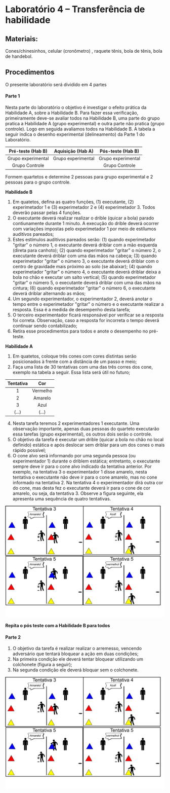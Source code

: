 # Laboratório 4 – Transferência de habilidade 

## Materiais: 

Cones/chinesinhos, celular (cronômetro) , raquete tênis, bola de tênis, bola de handebol.

## Procedimentos

O presente laboratório será dividido em 4 partes

#### Parte 1 
Nesta parte do laboratório o objetivo é investigar o efeito prática da Habilidade A, sobre a Habilidade B. Para fazer essa verificação, primeiramente deve-se avaliar todos na Habilidade B, uma parte do grupo pratica a Habilidade A (grupo experimental) e outra parte não pratica (grupo controle). Logo em seguida avaliamos todos na Habilidade B. A tabela a seguir indica o desenho experimental (delineamento) da Parte 1 do Laboratório.

 |Pré-teste (Hab B) | Aquisição (Hab A) | Pós-teste (Hab B) | 
|:-----------:|:-----------:|:-----------:|
|Grupo experimental|Grupo experimental|Grupo experimental|
|Grupo Controle| |Grupo Controle|


Formem quartetos e determine 2 pessoas para grupo experimental e 2 pessoas para o grupo controle. 

**Habilidade B**

1. Em quatetos, defina as quatro funções, (1) executante, (2) experimetador 1 e (3) experimetador 2  e (4) experimetador 3. Todos deverão passar pelas 4 funções.
2. O executante deverá realizar realizar o drible (quicar a bola) parado contiunamente durante 1 minuto. A execução do drible deverá ocorrer com variações impostas pelo experimetador 1 por meio de estílumos auditívos pareados;
3. Estes estímulos auditívos pareados serão: (1) quando experimetador "gritar" o número 1, o executante deverá driblar com a mão esquerda (direta para canhoto); (2) quando experimetador "gritar" o número 2, o executante deverá driblar com uma das mãos na cabeça; (3) quando experimetador "gritar" o número 3, o executante deverá driblar com o centro de gravidade mais próximo ao solo (se abaixar); (4) quando experimetador "gritar" o número 4, o executante deverá driblar deixa a bola no chão e executar um salto vertical; (5) quando experimetador "gritar" o número 5, o executante deverá driblar com uma das mãos na cintura; (6) quando experimetador "gritar" o número 6, o executante deverá driblar alternando as mãos;
4. Um segundo experimentador, o experimentador 2, deverá anotar o tempo entre o experimetador "gritar" o número e o executante realizar a resposta. Essa é a medida de desempenho desta tarefa;
5. O terceiro experimentador ficará responsável por verificar se a resposta foi correta. Observação, caso a resposta for incorreta o tempo deverá continuar sendo contabilizado;
6. Retira esse procedimentos para todos e anote o desempenho no pré-teste.

**Habilidade A**
1. Em quatetos, coloque três cones com cores distintas serão posicionados à frente com a distância de um passo e meio;
2. Faça uma lista de 30 tentativas com uma das três corres dos cone, exemplo na tabela a seguir. Essa lista será útil no futuro;

| Tentativa | Cor | 
|:-----------:|:-----------:|
| 1  | Vermelho|
| 2 | Amarelo  |
| 3  | Azul|
| (...) | (...)|

4. Nesta tarefa teremos 2 experimentadores 1 executante. Uma observação importante, apenas duas pessoas do quarteto executarão essa tarefas (grupo experimental), os outros dois serão o controle.
5. O objetivo da tarefa é executar um drible (quicar a bola no chão no local definido) estática e após deslocar sem driblar para um dos cones o mais rápido possível; 
6. O cone alvo será informando por uma segunda pessoa (ou experimentador 1) durante o driblem estática; entretanto, o executante sempre deve ir para o cone alvo indicado da tentativa anterior. Por exemplo, na tentativa 3 o experimentador 1 disse amarelo, nesta tentativa o executante não deve ir para o cone amarelo, mas no cone informado na tentativa 2. Na tentativa 4 o experimentador dirá outra cor do cone, mas desta fez o executante deverá ir para o cone de cor amarelo, ou seja, da tentativa 3. Observe a figura seguinte, ela apresenta uma sequência de quatro tentativas.

![Texto alternativo](https://github.com/apolinario-souza/teaching/blob/main/AprendizagemMotora(EFI04168)/Lab/Lab4A.png)

**Repita o pós teste com a Habilidade B para todos**


#### Parte 2 
1. O objetivo da tarefa é realizar realizar o arremesso, vencendo adversário que tentará bloquear a ação em duas condições;
2. Na primeira condição ele deverá tentar bloquear utilizando um colchonete (figura a seguir);
3. Na segunda condição ele deverá bloquar sem o colchonete.

![Texto alternativo](https://github.com/apolinario-souza/teaching/blob/main/AprendizagemMotora(EFI04168)/Lab/Lab4A.png)
